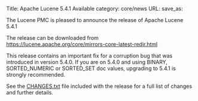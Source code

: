 Title: Apache Lucene 5.4.1 Available
category: core/news
URL: 
save_as: 

The Lucene PMC is pleased to announce the release of Apache Lucene 5.4.1

The release can be downloaded from <https://lucene.apache.org/core/mirrors-core-latest-redir.html>

This release contains an important fix for a corruption bug that was
introduced in version 5.4.0. If you are on 5.4.0 and using BINARY,
SORTED_NUMERIC or SORTED_SET doc values, upgrading to 5.4.1 is strongly
recommended.

See the [CHANGES.txt](/core/5_4_1/changes/Changes.html) file included with the
release for a full list of changes and further details.


